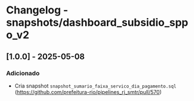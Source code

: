 # Changelog - snapshots/dashboard_subsidio_sppo_v2

## [1.0.0] - 2025-05-08

### Adicionado

- Cria snapshot `snapshot_sumario_faixa_servico_dia_pagamento.sql` (https://github.com/prefeitura-rio/pipelines_rj_smtr/pull/570)